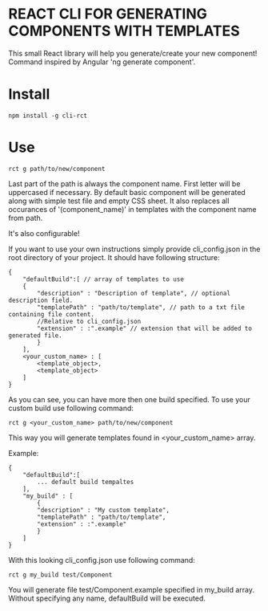 # REACT CLI FOR GENERATING COMPONENTS WITH TEMPLATES

This small React library will help you generate/create your new component!
Command inspired by Angular 'ng generate component'.

# Install

`npm install -g cli-rct`

# Use

`rct g path/to/new/component`

Last part of the path is always the component name. First letter will be uppercased if necessary.
By default basic component will be generated along with simple test file and empty CSS sheet.
It also replaces all occurances of '(component_name)' in templates with the component name from path.

It's also configurable!

If you want to use your own instructions simply provide cli_config.json in the root directory of your project. It should have following structure:

```
{
    "defaultBuild":[ // array of templates to use
    {
        "description" : "Description of template", // optional description field.
        "templatePath" : "path/to/template", // path to a txt file containing file content.
        //Relative to cli_config.json
        "extension" : :".example" // extension that will be added to generated file.
        }
    ],
    <your_custom_name> : [
        <template_object>,
        <template_object>
    ]
}

```

As you can see, you can have more then one build specified. To use your custom build use following command:

`rct g <your_custom_name> path/to/new/component`

This way you will generate templates found in <your_custom_name> array.

Example:

```
{
    "defaultBuild":[
        ... default build tempaltes
    ],
    "my_build" : [
        {
        "description" : "My custom template",
        "templatePath" : "path/to/template",
        "extension" : :".example"
        }
    ]
}

```

With this looking cli_config.json use following command:

`rct g my_build test/Component`

You will generate file test/Component.example specified in my_build array. Without specifying any name, defaultBuild will be executed.
